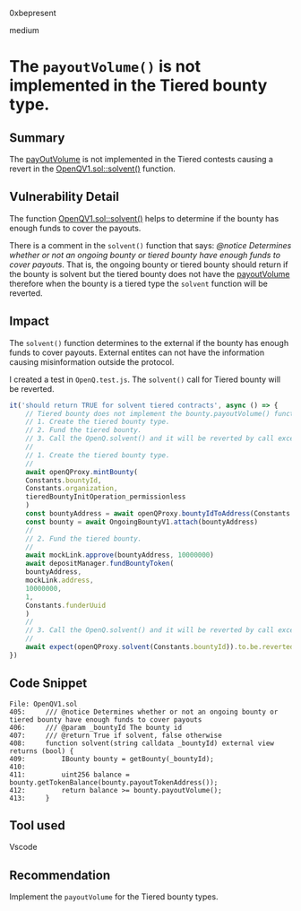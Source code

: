 0xbepresent

medium

# The ```payoutVolume()``` is not implemented in the Tiered bounty type.

## Summary

The [payOutVolume](https://github.com/sherlock-audit/2023-02-openq/blob/main/contracts/OpenQ/Implementations/OpenQV1.sol#L412) is not implemented in the Tiered contests causing a revert in the [OpenQV1.sol::solvent()](https://github.com/sherlock-audit/2023-02-openq/blob/main/contracts/OpenQ/Implementations/OpenQV1.sol#L408) function.

## Vulnerability Detail

The function [OpenQV1.sol::solvent()](https://github.com/sherlock-audit/2023-02-openq/blob/main/contracts/OpenQ/Implementations/OpenQV1.sol#L408) helps to determine if the bounty has enough funds to cover the payouts.

There is a comment in the ```solvent()``` function that says: *@notice Determines whether or not an ongoing bounty or tiered bounty have enough funds to cover payouts*. That is, the ongoing bounty or tiered bounty should return if the bounty is solvent but the tiered bounty does not have the [payoutVolume](https://github.com/sherlock-audit/2023-02-openq/blob/main/contracts/OpenQ/Implementations/OpenQV1.sol#LL412C34-L412C46) therefore when the bounty is a tiered type the ```solvent``` function will be reverted.

## Impact

The ```solvent()``` function determines to the external if the bounty has enough funds to cover payouts. External entites can not have the information causing misinformation outside the protocol.

I created a test in ```OpenQ.test.js```. The ```solvent()``` call for Tiered bounty will be reverted.

```javascript
it('should return TRUE for solvent tiered contracts', async () => {
    // Tiered bounty does not implement the bounty.payoutVolume() function.
    // 1. Create the tiered bounty type.
    // 2. Fund the tiered bounty.
    // 3. Call the OpenQ.solvent() and it will be reverted by call exception
    //
    // 1. Create the tiered bounty type.
    //
    await openQProxy.mintBounty(
    Constants.bountyId,
    Constants.organization,
    tieredBountyInitOperation_permissionless
    )
    const bountyAddress = await openQProxy.bountyIdToAddress(Constants.bountyId)
    const bounty = await OngoingBountyV1.attach(bountyAddress)
    //
    // 2. Fund the tiered bounty.
    //
    await mockLink.approve(bountyAddress, 10000000)
    await depositManager.fundBountyToken(
    bountyAddress,
    mockLink.address,
    10000000,
    1,
    Constants.funderUuid
    )
    //
    // 3. Call the OpenQ.solvent() and it will be reverted by call exception
    //
    await expect(openQProxy.solvent(Constants.bountyId)).to.be.reverted;
})
```

## Code Snippet

```solidity
File: OpenQV1.sol
405:     /// @notice Determines whether or not an ongoing bounty or tiered bounty have enough funds to cover payouts
406:     /// @param _bountyId The bounty id
407:     /// @return True if solvent, false otherwise
408:     function solvent(string calldata _bountyId) external view returns (bool) {
409:         IBounty bounty = getBounty(_bountyId);
410: 
411:         uint256 balance = bounty.getTokenBalance(bounty.payoutTokenAddress());
412:         return balance >= bounty.payoutVolume();
413:     }
```

## Tool used

Vscode

## Recommendation
Implement the ```payoutVolume``` for the Tiered bounty types.